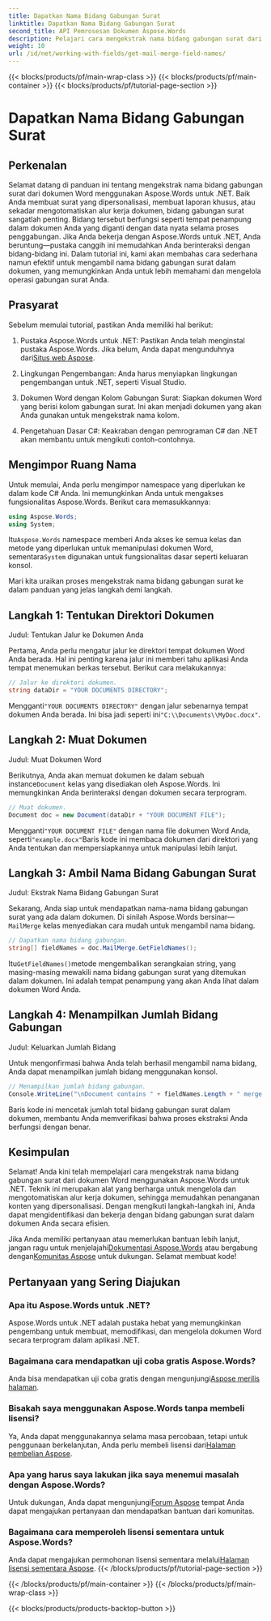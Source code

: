 ```yaml
---
title: Dapatkan Nama Bidang Gabungan Surat
linktitle: Dapatkan Nama Bidang Gabungan Surat
second_title: API Pemrosesan Dokumen Aspose.Words
description: Pelajari cara mengekstrak nama bidang gabungan surat dari dokumen Word menggunakan Aspose.Words untuk .NET dengan panduan langkah demi langkah terperinci ini.
weight: 10
url: /id/net/working-with-fields/get-mail-merge-field-names/
---
```


{{< blocks/products/pf/main-wrap-class >}}
{{< blocks/products/pf/main-container >}}
{{< blocks/products/pf/tutorial-page-section >}}

# Dapatkan Nama Bidang Gabungan Surat

## Perkenalan

Selamat datang di panduan ini tentang mengekstrak nama bidang gabungan surat dari dokumen Word menggunakan Aspose.Words untuk .NET. Baik Anda membuat surat yang dipersonalisasi, membuat laporan khusus, atau sekadar mengotomatiskan alur kerja dokumen, bidang gabungan surat sangatlah penting. Bidang tersebut berfungsi seperti tempat penampung dalam dokumen Anda yang diganti dengan data nyata selama proses penggabungan. Jika Anda bekerja dengan Aspose.Words untuk .NET, Anda beruntung—pustaka canggih ini memudahkan Anda berinteraksi dengan bidang-bidang ini. Dalam tutorial ini, kami akan membahas cara sederhana namun efektif untuk mengambil nama bidang gabungan surat dalam dokumen, yang memungkinkan Anda untuk lebih memahami dan mengelola operasi gabungan surat Anda.

## Prasyarat

Sebelum memulai tutorial, pastikan Anda memiliki hal berikut:

1.  Pustaka Aspose.Words untuk .NET: Pastikan Anda telah menginstal pustaka Aspose.Words. Jika belum, Anda dapat mengunduhnya dari[Situs web Aspose](https://releases.aspose.com/words/net/).

2. Lingkungan Pengembangan: Anda harus menyiapkan lingkungan pengembangan untuk .NET, seperti Visual Studio.

3. Dokumen Word dengan Kolom Gabungan Surat: Siapkan dokumen Word yang berisi kolom gabungan surat. Ini akan menjadi dokumen yang akan Anda gunakan untuk mengekstrak nama kolom.

4. Pengetahuan Dasar C#: Keakraban dengan pemrograman C# dan .NET akan membantu untuk mengikuti contoh-contohnya.

## Mengimpor Ruang Nama

Untuk memulai, Anda perlu mengimpor namespace yang diperlukan ke dalam kode C# Anda. Ini memungkinkan Anda untuk mengakses fungsionalitas Aspose.Words. Berikut cara memasukkannya:

```csharp
using Aspose.Words;
using System;
```

 Itu`Aspose.Words` namespace memberi Anda akses ke semua kelas dan metode yang diperlukan untuk memanipulasi dokumen Word, sementara`System` digunakan untuk fungsionalitas dasar seperti keluaran konsol.

Mari kita uraikan proses mengekstrak nama bidang gabungan surat ke dalam panduan yang jelas langkah demi langkah.

## Langkah 1: Tentukan Direktori Dokumen

Judul: Tentukan Jalur ke Dokumen Anda

Pertama, Anda perlu mengatur jalur ke direktori tempat dokumen Word Anda berada. Hal ini penting karena jalur ini memberi tahu aplikasi Anda tempat menemukan berkas tersebut. Berikut cara melakukannya:

```csharp
// Jalur ke direktori dokumen.
string dataDir = "YOUR DOCUMENTS DIRECTORY";
```

 Mengganti`"YOUR DOCUMENTS DIRECTORY"` dengan jalur sebenarnya tempat dokumen Anda berada. Ini bisa jadi seperti ini`"C:\\Documents\\MyDoc.docx"`.

## Langkah 2: Muat Dokumen

Judul: Muat Dokumen Word

 Berikutnya, Anda akan memuat dokumen ke dalam sebuah instance`Document` kelas yang disediakan oleh Aspose.Words. Ini memungkinkan Anda berinteraksi dengan dokumen secara terprogram.

```csharp
// Muat dokumen.
Document doc = new Document(dataDir + "YOUR DOCUMENT FILE");
```

 Mengganti`"YOUR DOCUMENT FILE"` dengan nama file dokumen Word Anda, seperti`"example.docx"`Baris kode ini membaca dokumen dari direktori yang Anda tentukan dan mempersiapkannya untuk manipulasi lebih lanjut.

## Langkah 3: Ambil Nama Bidang Gabungan Surat

Judul: Ekstrak Nama Bidang Gabungan Surat

 Sekarang, Anda siap untuk mendapatkan nama-nama bidang gabungan surat yang ada dalam dokumen. Di sinilah Aspose.Words bersinar—`MailMerge` kelas menyediakan cara mudah untuk mengambil nama bidang.

```csharp
// Dapatkan nama bidang gabungan.
string[] fieldNames = doc.MailMerge.GetFieldNames();
```

 Itu`GetFieldNames()`metode mengembalikan serangkaian string, yang masing-masing mewakili nama bidang gabungan surat yang ditemukan dalam dokumen. Ini adalah tempat penampung yang akan Anda lihat dalam dokumen Word Anda.

## Langkah 4: Menampilkan Jumlah Bidang Gabungan

Judul: Keluarkan Jumlah Bidang

Untuk mengonfirmasi bahwa Anda telah berhasil mengambil nama bidang, Anda dapat menampilkan jumlah bidang menggunakan konsol.

```csharp
// Menampilkan jumlah bidang gabungan.
Console.WriteLine("\nDocument contains " + fieldNames.Length + " merge fields.");
```

Baris kode ini mencetak jumlah total bidang gabungan surat dalam dokumen, membantu Anda memverifikasi bahwa proses ekstraksi Anda berfungsi dengan benar.

## Kesimpulan

Selamat! Anda kini telah mempelajari cara mengekstrak nama bidang gabungan surat dari dokumen Word menggunakan Aspose.Words untuk .NET. Teknik ini merupakan alat yang berharga untuk mengelola dan mengotomatiskan alur kerja dokumen, sehingga memudahkan penanganan konten yang dipersonalisasi. Dengan mengikuti langkah-langkah ini, Anda dapat mengidentifikasi dan bekerja dengan bidang gabungan surat dalam dokumen Anda secara efisien.

Jika Anda memiliki pertanyaan atau memerlukan bantuan lebih lanjut, jangan ragu untuk menjelajahi[Dokumentasi Aspose.Words](https://reference.aspose.com/words/net/) atau bergabung dengan[Komunitas Aspose](https://forum.aspose.com/c/words/8) untuk dukungan. Selamat membuat kode!

## Pertanyaan yang Sering Diajukan

### Apa itu Aspose.Words untuk .NET?
Aspose.Words untuk .NET adalah pustaka hebat yang memungkinkan pengembang untuk membuat, memodifikasi, dan mengelola dokumen Word secara terprogram dalam aplikasi .NET.

### Bagaimana cara mendapatkan uji coba gratis Aspose.Words?
 Anda bisa mendapatkan uji coba gratis dengan mengunjungi[Aspose merilis halaman](https://releases.aspose.com/).

### Bisakah saya menggunakan Aspose.Words tanpa membeli lisensi?
 Ya, Anda dapat menggunakannya selama masa percobaan, tetapi untuk penggunaan berkelanjutan, Anda perlu membeli lisensi dari[Halaman pembelian Aspose](https://purchase.aspose.com/buy).

### Apa yang harus saya lakukan jika saya menemui masalah dengan Aspose.Words?
 Untuk dukungan, Anda dapat mengunjungi[Forum Aspose](https://forum.aspose.com/c/words/8) tempat Anda dapat mengajukan pertanyaan dan mendapatkan bantuan dari komunitas.

### Bagaimana cara memperoleh lisensi sementara untuk Aspose.Words?
 Anda dapat mengajukan permohonan lisensi sementara melalui[Halaman lisensi sementara Aspose](https://purchase.aspose.com/temporary-license/).
{{< /blocks/products/pf/tutorial-page-section >}}

{{< /blocks/products/pf/main-container >}}
{{< /blocks/products/pf/main-wrap-class >}}

{{< blocks/products/products-backtop-button >}}
